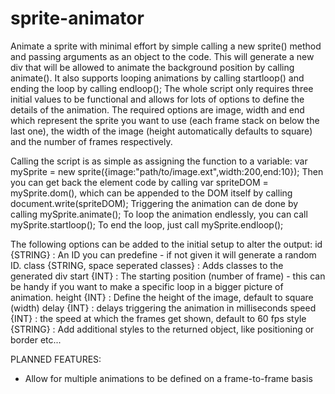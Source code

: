 sprite-animator
===============

Animate a sprite with minimal effort by simple calling a new sprite() method and passing arguments as an object to the code. This will generate a new div that will be allowed to animate the background position by calling animate(). It also supports looping animations by calling startloop() and ending the loop by calling endloop();
The whole script only requires three initial values to be functional and allows for lots of options to define the details of the animation. The required options are image, width and end which represent the sprite you want to use (each frame stack on below the last one), the width of the image (height automatically defaults to square) and the number of frames respectively.

Calling the script is as simple as assigning the function to a variable:
	var mySprite = new sprite({image:"path/to/image.ext",width:200,end:10});
Then you can get back the element code by calling
	var spriteDOM = mySprite.dom(),
which can be appended to the DOM itself by calling
	document.write(spriteDOM);
Triggering the animation can de done by calling
	mySprite.animate();
To loop the animation endlessly, you can call
	mySprite.startloop();
To end the loop, just call
	mySprite.endloop();

The following options can be added to the initial setup to alter the output:
	id {STRING} : An ID you can predefine - if not given it will generate a random ID.
	class {STRING, space seperated classes} : Adds classes to the generated div
	start {INT} : The starting position (number of frame) - this can be handy if you want to make a specific loop in a bigger picture of animation.
	height {INT} : Define the height of the image, default to square (width)
	delay {INT} : delays triggering the animation in milliseconds
	speed {INT} : the speed at which the frames get shown, default to 60 fps
	style {STRING} : Add additional styles to the returned object, like positioning or border etc...

PLANNED FEATURES:
 - Allow for multiple animations to be defined on a frame-to-frame basis